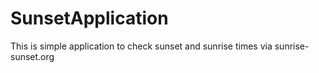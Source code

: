 # SunsetApplication
This is simple application to check sunset and sunrise times via sunrise-sunset.org
